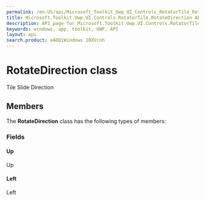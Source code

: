 ```yaml
---
permalink: /en-US/api/Microsoft_Toolkit_Uwp_UI_Controls_RotatorTile_RotateDirection.htm
title: Microsoft.Toolkit.Uwp.UI.Controls.RotatorTile.RotateDirection API 
description: API page for Microsoft.Toolkit.Uwp.UI.Controls.RotatorTile.RotateDirection
keywords: windows, app, toolkit, UWP, API
layout: api
search.product: eADQiWindows 10XVcnh
---
```



# RotateDirection class

Tile Slide Direction

## Members

The **RotateDirection** class has the following types of members:

### Fields

#### Up

Up



#### Left

Left



